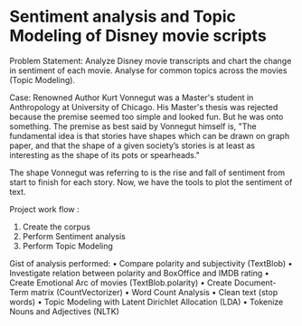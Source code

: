 # Sentiment analysis and Topic Modeling of Disney movie scripts

Problem Statement:
Analyze Disney movie transcripts and chart the change in sentiment of each movie. Analyse for common topics across the movies (Topic Modeling). 

Case:
Renowned Author Kurt Vonnegut was a Master's student in Anthropology at University of Chicago. His Master's thesis was rejected because the premise seemed too simple and looked fun. But he was onto something. The premise as best said by Vonnegut himself is, "The fundamental idea is that stories have shapes which can be drawn on graph paper, and that the shape of a given society’s stories is at least as interesting as the shape of its pots or spearheads."

The shape Vonnegut was referring to is the rise and fall of sentiment from start to finish for each story. Now, we have the tools to plot the sentiment of text. 

Project work flow :
1) Create the corpus
2) Perform Sentiment analysis
3) Perform Topic Modeling

Gist of analysis performed:
• Compare polarity and subjectivity (TextBlob)
• Investigate relation between polarity and BoxOffice and IMDB rating
• Create Emotional Arc of movies (TextBlob.polarity)
• Create Document-Term matrix (CountVectorizer)
• Word Count Analysis
• Clean text (stop words)
• Topic Modeling with Latent Dirichlet Allocation (LDA)
• Tokenize Nouns and Adjectives (NLTK)
